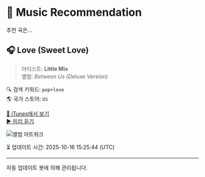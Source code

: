 
# 🎵 Music Recommendation

추천 곡은...

## 🎧 Love (Sweet Love)  
> 아티스트: **Little Mix**  
> 앨범: _Between Us (Deluxe Version)_  

🔍 검색 키워드: `pop+love`  
🌎 국가 스토어: `US`

[🔗 iTunes에서 보기](https://music.apple.com/us/album/love-sweet-love/1581465565?i=1581465573&uo=4)  
[▶️ 미리 듣기](https://audio-ssl.itunes.apple.com/itunes-assets/AudioPreview125/v4/83/48/21/8348210b-2d83-3ef6-695c-fe41a8f7dba7/mzaf_16374208356055811720.plus.aac.p.m4a)

![앨범 아트워크](https://is1-ssl.mzstatic.com/image/thumb/Music115/v4/f0/d9/d2/f0d9d29c-fbb0-bc9b-a346-2a96215edf8e/886449505890.jpg/100x100bb.jpg)

⏳ 업데이트 시간: 2025-10-16 15:25:44 (UTC)

---
자동 업데이트 봇에 의해 관리됩니다.
